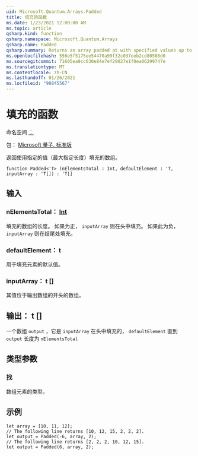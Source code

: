 ```yaml
---
uid: Microsoft.Quantum.Arrays.Padded
title: 填充的函数
ms.date: 1/23/2021 12:00:00 AM
ms.topic: article
qsharp.kind: function
qsharp.namespace: Microsoft.Quantum.Arrays
qsharp.name: Padded
qsharp.summary: Returns an array padded at with specified values up to a specified length.
ms.openlocfilehash: 556e5f5175ee54470a99f32c037eeb2cd80588d0
ms.sourcegitcommit: 71605ea9cc630e84e7ef29027e1f0ea06299747e
ms.translationtype: MT
ms.contentlocale: zh-CN
ms.lasthandoff: 01/26/2021
ms.locfileid: "98845567"
---
```

# <a name="padded-function"></a>填充的函数

命名空间 [：](xref:Microsoft.Quantum.Arrays)

包： [Microsoft 量子. 标准版](https://nuget.org/packages/Microsoft.Quantum.Standard)


返回使用指定的值（最大指定长度）填充的数组。

```qsharp
function Padded<'T> (nElementsTotal : Int, defaultElement : 'T, inputArray : 'T[]) : 'T[]
```


## <a name="input"></a>输入

### <a name="nelementstotal--int"></a>nElementsTotal： [Int](xref:microsoft.quantum.lang-ref.int)

填充的数组的长度。 如果为正， `inputArray` 则在头中填充。 如果此为负， `inputArray` 则在结尾处填充。


### <a name="defaultelement--t"></a>defaultElement： t

用于填充元素的默认值。


### <a name="inputarray--t"></a>inputArray： t []

其值位于输出数组的开头的数组。



## <a name="output--t"></a>输出： t []

一个数组 `output` ，它是 `inputArray` 在头中填充的， `defaultElement` 直到 `output` 长度为 `nElementsTotal`

## <a name="type-parameters"></a>类型参数

### <a name="t"></a>找

数组元素的类型。

## <a name="example"></a>示例

```qsharp
let array = [10, 11, 12];
// The following line returns [10, 12, 15, 2, 2, 2].
let output = Padded(-6, array, 2);
// The following line returns [2, 2, 2, 10, 12, 15].
let output = Padded(6, array, 2);
```